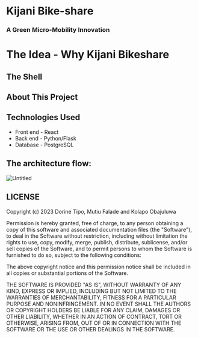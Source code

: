 # Kijani Bike-share
### A Green Micro-Mobility Innovation
# The Idea - Why Kijani Bikeshare

## The Shell

## About This Project

## Technologies Used
* Front end - React
* Back end - Python/Flask
* Database - PostgreSQL
## The architecture flow:
![Untitled](https://user-images.githubusercontent.com/105214329/222890175-d040a28b-4808-41cf-8c7c-ffd867bb996e.png)


## LICENSE
Copyright (c) 2023 Dorine Tipo, Mutiu Falade and Kolapo Obajuluwa

Permission is hereby granted, free of charge, to any person obtaining
a copy of this software and associated documentation files (the
"Software"), to deal in the Software without restriction, including
without limitation the rights to use, copy, modify, merge, publish,
distribute, sublicense, and/or sell copies of the Software, and to
permit persons to whom the Software is furnished to do so, subject to
the following conditions:

The above copyright notice and this permission notice shall be
included in all copies or substantial portions of the Software.

THE SOFTWARE IS PROVIDED "AS IS", WITHOUT WARRANTY OF ANY KIND,
EXPRESS OR IMPLIED, INCLUDING BUT NOT LIMITED TO THE WARRANTIES OF
MERCHANTABILITY, FITNESS FOR A PARTICULAR PURPOSE AND
NONINFRINGEMENT. IN NO EVENT SHALL THE AUTHORS OR COPYRIGHT HOLDERS BE
LIABLE FOR ANY CLAIM, DAMAGES OR OTHER LIABILITY, WHETHER IN AN ACTION
OF CONTRACT, TORT OR OTHERWISE, ARISING FROM, OUT OF OR IN CONNECTION
WITH THE SOFTWARE OR THE USE OR OTHER DEALINGS IN THE SOFTWARE.
